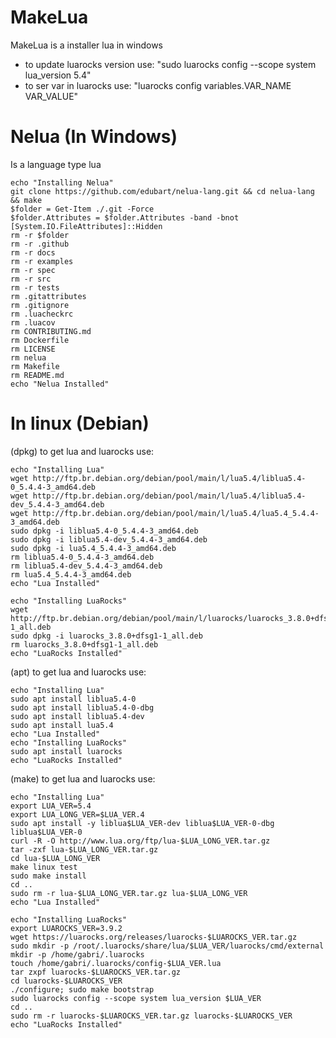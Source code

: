 # MakeLua
MakeLua is a installer lua in windows
 - to update luarocks version use: "sudo luarocks config --scope system lua_version 5.4"
 - to ser var in luarocks use: "luarocks config variables.VAR_NAME VAR_VALUE"

# Nelua (In Windows)
Is a language type lua

    echo "Installing Nelua"
    git clone https://github.com/edubart/nelua-lang.git && cd nelua-lang && make
    $folder = Get-Item ./.git -Force
    $folder.Attributes = $folder.Attributes -band -bnot [System.IO.FileAttributes]::Hidden
    rm -r $folder
    rm -r .github
    rm -r docs
    rm -r examples
    rm -r spec
    rm -r src
    rm -r tests
    rm .gitattributes
    rm .gitignore
    rm .luacheckrc
    rm .luacov
    rm CONTRIBUTING.md
    rm Dockerfile
    rm LICENSE
    rm nelua
    rm Makefile
    rm README.md
    echo "Nelua Installed"
    
    
# In linux (Debian)
(dpkg) to get lua and luarocks use:

    echo "Installing Lua"
    wget http://ftp.br.debian.org/debian/pool/main/l/lua5.4/liblua5.4-0_5.4.4-3_amd64.deb
    wget http://ftp.br.debian.org/debian/pool/main/l/lua5.4/liblua5.4-dev_5.4.4-3_amd64.deb
    wget http://ftp.br.debian.org/debian/pool/main/l/lua5.4/lua5.4_5.4.4-3_amd64.deb
    sudo dpkg -i liblua5.4-0_5.4.4-3_amd64.deb
    sudo dpkg -i liblua5.4-dev_5.4.4-3_amd64.deb
    sudo dpkg -i lua5.4_5.4.4-3_amd64.deb
    rm liblua5.4-0_5.4.4-3_amd64.deb
    rm liblua5.4-dev_5.4.4-3_amd64.deb
    rm lua5.4_5.4.4-3_amd64.deb
    echo "Lua Installed"
    
    echo "Installing LuaRocks"
    wget http://ftp.br.debian.org/debian/pool/main/l/luarocks/luarocks_3.8.0+dfsg1-1_all.deb
    sudo dpkg -i luarocks_3.8.0+dfsg1-1_all.deb
    rm luarocks_3.8.0+dfsg1-1_all.deb
    echo "LuaRocks Installed"

(apt) to get lua and luarocks use:
    
    echo "Installing Lua"
    sudo apt install liblua5.4-0
    sudo apt install liblua5.4-0-dbg
    sudo apt install liblua5.4-dev
    sudo apt install lua5.4
    echo "Lua Installed"
    echo "Installing LuaRocks"
    sudo apt install luarocks
    echo "LuaRocks Installed"

(make) to get lua and luarocks use:

    echo "Installing Lua"
    export LUA_VER=5.4
    export LUA_LONG_VER=$LUA_VER.4
    sudo apt install -y liblua$LUA_VER-dev liblua$LUA_VER-0-dbg liblua$LUA_VER-0
    curl -R -O http://www.lua.org/ftp/lua-$LUA_LONG_VER.tar.gz
    tar -zxf lua-$LUA_LONG_VER.tar.gz
    cd lua-$LUA_LONG_VER
    make linux test
    sudo make install
    cd ..
    sudo rm -r lua-$LUA_LONG_VER.tar.gz lua-$LUA_LONG_VER
    echo "Lua Installed"
    
    echo "Installing LuaRocks"
    export LUAROCKS_VER=3.9.2
    wget https://luarocks.org/releases/luarocks-$LUAROCKS_VER.tar.gz
    sudo mkdir -p /root/.luarocks/share/lua/$LUA_VER/luarocks/cmd/external
    mkdir -p /home/gabri/.luarocks
    touch /home/gabri/.luarocks/config-$LUA_VER.lua
    tar zxpf luarocks-$LUAROCKS_VER.tar.gz
    cd luarocks-$LUAROCKS_VER
    ./configure; sudo make bootstrap
    sudo luarocks config --scope system lua_version $LUA_VER
    cd ..
    sudo rm -r luarocks-$LUAROCKS_VER.tar.gz luarocks-$LUAROCKS_VER
    echo "LuaRocks Installed"
